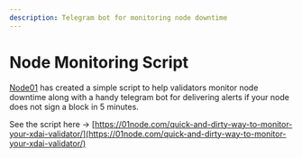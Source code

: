 ```yaml
---
description: Telegram bot for monitoring node downtime
---
```


# Node Monitoring Script

[Node01](https://01node.com/) has created a simple script to help validators monitor node downtime along with a handy telegram bot for delivering alerts if your node does not sign a block in 5 minutes.  
  
See the script here -&gt; [https://01node.com/quick-and-dirty-way-to-monitor-your-xdai-validator/](https://01node.com/quick-and-dirty-way-to-monitor-your-xdai-validator/)

